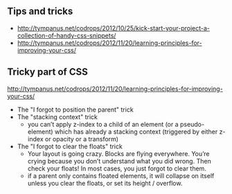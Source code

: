 ## Tips and tricks
- http://tympanus.net/codrops/2012/10/25/kick-start-your-project-a-collection-of-handy-css-snippets/
- http://tympanus.net/codrops/2012/11/20/learning-principles-for-improving-your-css/

## Tricky part of CSS
http://tympanus.net/codrops/2012/11/20/learning-principles-for-improving-your-css/
- The "I forgot to position the parent" trick
- The "stacking context" trick
  -  you can’t apply z-index to a child of an element (or a pseudo-element) which has already a stacking context (triggered by either z-index or opacity or a transform)
- The "I forgot to clear the floats" trick  
  - Your layout is going crazy. Blocks are flying everywhere. You’re crying because you don’t understand what you did wrong. Then check your floats! In most cases, you just forgot to clear them.
  - if a parent only contains floated elements, it will collapse on itself unless you clear the floats, or set its height / overflow.
